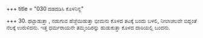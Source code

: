 +++
title = "030 ದಡದಡಿಸಿ ಕೊಳನಿನ್ದ"

+++
30. ಥಟ್ಟಾಡುತ್ತಾ , ನಡುಗುವ  ಹೆಜ್ಜೆಯಿಡುತ್ತಾ ಭೀಮನು ಕೊಳದ ತಟಕ್ಕೆ ಬಂದು ಬಳಲಿ, ನೀಲಾಚಲವೇ ಬಿದ್ದಂತೆ ನೆಲಕ್ಕೆ ಉರುಳಿದನು. ಇತ್ತ ಧರ್ಮರಾಯನೇ ತಮ್ಮಂದಿರನ್ನು ಹುಡುಕುತ್ತಾ ಕೊಳದ ದಾರಿಯಲ್ಲಿ ಬಂದನು.